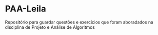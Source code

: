 # PAA-Leila
Repositório para guardar questões e exercícios que foram aboradados na disciplina de Projeto e Análise de Algoritmos
